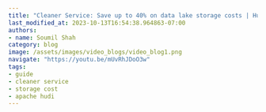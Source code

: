 ```yaml
---
title: "Cleaner Service: Save up to 40% on data lake storage costs | Hudi Labs"
last_modified_at: 2023-10-13T16:54:38.964863-07:00
authors:
- name: Soumil Shah
category: blog
image: /assets/images/video_blogs/video_blog1.png
navigate: "https://youtu.be/mUvRhJDoO3w"
tags:
- guide
- cleaner service
- storage cost
- apache hudi
---
```

